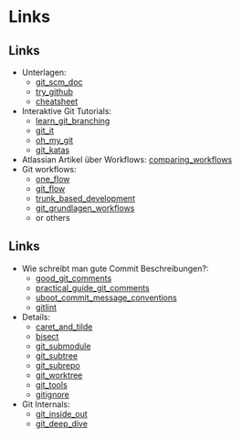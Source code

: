 Links
=====


Links
-----

[git_scm_doc]: https://git-scm.com/doc
[try_github]: https://try.github.io/
[cheatsheet]: https://gist.github.com/hofmannsven/6814451

[learn_git_branching]: https://learngitbranching.js.org
[git_it]: https://github.com/jlord/git-it-electron
[oh_my_git]: https://blinry.itch.io/oh-my-git
[git_katas]: https://github.com/eficode-academy/git-katas

[comparing_workflows]: https://www.atlassian.com/git/tutorials/comparing-workflows
[one_flow]: http://endoflineblog.com/oneflow-a-git-branching-model-and-workflow
[git_flow]: https://www.atlassian.com/de/git/tutorials/comparing-workflows/gitflow-workflow
[trunk_based_development]: https://trunkbaseddevelopment.com/
[git_grundlagen_workflows]: https://www.amazon.de/Git-Dezentrale-Versionsverwaltung-Grundlagen-Workflows/dp/3898648001

* Unterlagen:
  * [git_scm_doc]
  * [try_github]
  * [cheatsheet]
* Interaktive Git Tutorials:
  * [learn_git_branching]
  * [git_it]
  * [oh_my_git]
  * [git_katas]
* Atlassian Artikel über Workflows: [comparing_workflows]
* Git workflows:
  * [one_flow]
  * [git_flow]
  * [trunk_based_development]
  * [git_grundlagen_workflows]
  * or others


Links
-----

[good_git_comments]: https://chris.beams.io/posts/git-commit/
[practical_guide_git_comments]: https://www.freecodecamp.org/news/writing-good-commit-messages-a-practical-guide/
[uboot_commit_message_conventions]: http://www.denx.de/wiki/view/U-Boot/Patches#Commit_message_conventions
[gitlint]: https://jorisroovers.com/gitlint/

[caret_and_tilde]: https://stackoverflow.com/questions/2221658/whats-the-difference-between-head-and-head-in-git
[bisect]: https://git-scm.com/docs/git-bisect
[git_submodule]: https://git-scm.com/docs/git-submodule
[git_subtree]: https://www.atlassian.com/git/tutorials/git-subtree
[git_subrepo]: https://github.com/ingydotnet/git-subrepo
[git_worktree]: https://git-scm.com/docs/git-worktree
[git_tools]: https://github.com/langchr86/git-tools
[gitignore]: https://github.com/github/gitignore

[git_inside_out]: https://codewords.recurse.com/issues/two/git-from-the-inside-out
[git_deep_dive]: https://www.youtube.com/watch?v=YWX-taj2iH0

* Wie schreibt man gute Commit Beschreibungen?:
  * [good_git_comments]
  * [practical_guide_git_comments]
  * [uboot_commit_message_conventions]
  * [gitlint]
* Details:
  * [caret_and_tilde]
  * [bisect]
  * [git_submodule]
  * [git_subtree]
  * [git_subrepo]
  * [git_worktree]
  * [git_tools]
  * [gitignore]
* Git Internals:
  * [git_inside_out]
  * [git_deep_dive]
